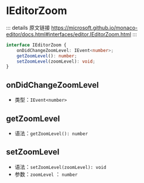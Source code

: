# IEditorZoom
        
::: details 原文链接
https://microsoft.github.io/monaco-editor/docs.html#interfaces/editor.IEditorZoom.html
:::


```ts
interface IEditorZoom {
    onDidChangeZoomLevel: IEvent<number>;
    getZoomLevel(): number;
    setZoomLevel(zoomLevel): void;
}
```

## onDidChangeZoomLevel
- 类型：`IEvent<number>`

## getZoomLevel
- 语法：`getZoomLevel(): number`


## setZoomLevel
- 语法：`setZoomLevel(zoomLevel): void`
- 参数：`zoomLevel` ： `number`

